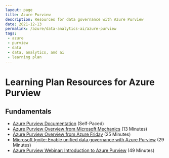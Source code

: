 ```yaml
---
layout: page
title: Azure Purview
description: Resources for data governance with Azure Purview
date: 2021-12-13
permalink: /azure/data-analytics-ai/azure-purview
tags: 
 - azure
 - purview
 - data
 - data, analytics, and ai
 - learning plan
---
```


# Learning Plan Resources for Azure Purview

## Fundamentals

* [Azure Purview Documentation](https://docs.microsoft.com/en-us/azure/purview/) (Self-Paced)
* [Azure Purview Overview from Microsoft Mechanics](https://www.youtube.com/watch?v=27bA4KFiEKk) (13 Minutes)
* [Azure Purview Overview from Azure Friday](https://www.youtube.com/watch?v=W2bsj3ULw0Y) (25 Minutes)
* [Microsoft Ignite: Enable unified data governance with Azure Purview](https://www.youtube.com/watch?v=JLKHjevBGAI) (29 Minutes)
* [Azure Purview Webinar: Introduction to Azure Purview](https://www.youtube.com/watch?v=Kmr_LXm1ulg) (49 Minutes)
